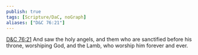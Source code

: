 ```yaml
---
publish: true
tags: [Scripture/DaC, noGraph]
aliases: ["D&C 76:21"]
---
```

[D&C 76:21](https://churchofjesuschrist.org/study/scriptures/dc-testament/dc/76?lang=eng&id=p21#p21) And saw the holy angels, and them who are sanctified before his throne, worshiping God, and the Lamb, who worship him forever and ever.
